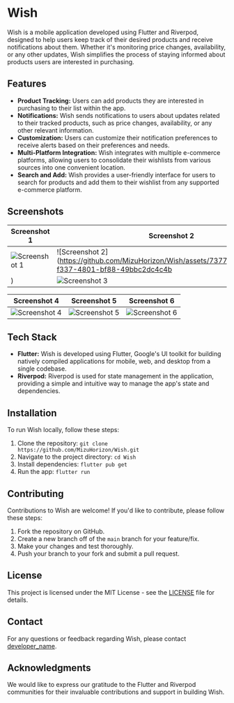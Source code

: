 # Wish

Wish is a mobile application developed using Flutter and Riverpod, designed to help users keep track of their desired products and receive notifications about them. Whether it's monitoring price changes, availability, or any other updates, Wish simplifies the process of staying informed about products users are interested in purchasing.

## Features

- **Product Tracking:** Users can add products they are interested in purchasing to their list within the app.
- **Notifications:** Wish sends notifications to users about updates related to their tracked products, such as price changes, availability, or any other relevant information.
- **Customization:** Users can customize their notification preferences to receive alerts based on their preferences and needs.
- **Multi-Platform Integration:** Wish integrates with multiple e-commerce platforms, allowing users to consolidate their wishlists from various sources into one convenient location.
- **Search and Add:** Wish provides a user-friendly interface for users to search for products and add them to their wishlist from any supported e-commerce platform.

## Screenshots

| Screenshot 1 | Screenshot 2 | Screenshot 3 |
|---------------|--------------|--------------|
| ![Screenshot 1](https://github.com/MizuHorizon/Wish/assets/73778637/ab908c9e-edc4-4965-aaf5-2edb6f7670d9) | ![Screenshot 2](https://github.com/MizuHorizon/Wish/assets/73778637/e5521f10-f337-4801-bf88-49bbc2dc4c4b
) | ![Screenshot 3](/screenshots/screenshot3.png "Screenshot 3") |

| Screenshot 4 | Screenshot 5 | Screenshot 6 |
|---------------|--------------|--------------|
| ![Screenshot 4](/screenshots/screenshot4.png "Screenshot 4") | ![Screenshot 5](/screenshots/screenshot5.png "Screenshot 5") | ![Screenshot 6](/screenshots/screenshot6.png "Screenshot 6") |

## Tech Stack

- **Flutter:** Wish is developed using Flutter, Google's UI toolkit for building natively compiled applications for mobile, web, and desktop from a single codebase.
- **Riverpod:** Riverpod is used for state management in the application, providing a simple and intuitive way to manage the app's state and dependencies.

## Installation

To run Wish locally, follow these steps:

1. Clone the repository: `git clone https://github.com/MizuHorizon/Wish.git`
2. Navigate to the project directory: `cd Wish`
3. Install dependencies: `flutter pub get`
4. Run the app: `flutter run`

## Contributing

Contributions to Wish are welcome! If you'd like to contribute, please follow these steps:

1. Fork the repository on GitHub.
2. Create a new branch off of the `main` branch for your feature/fix.
3. Make your changes and test thoroughly.
4. Push your branch to your fork and submit a pull request.

## License

This project is licensed under the MIT License - see the [LICENSE](LICENSE) file for details.

## Contact

For any questions or feedback regarding Wish, please contact [developer_name](mailto:anshuman9998@gmail.com).

## Acknowledgments

We would like to express our gratitude to the Flutter and Riverpod communities for their invaluable contributions and support in building Wish.
